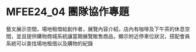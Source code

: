 # MFEE24_04 團隊協作專題
藝文展示空間，場地租借給創作者，展覽內容介紹，店內有咖啡及下午茶的休息空間，並且提供購物商城系統讓當期展覽販售商品，顯示附近停車位狀況，搭配會員系統可以查找場地租借以及購物的紀錄
